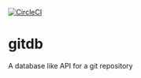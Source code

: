 [![CircleCI](https://circleci.com/gh/cresta/gitdb.svg?style=svg&circle-token=18dbc10cc482be5838abf64d260ecfa405062a36)](https://app.circleci.com/pipelines/github/cresta/gitdb?branch=master)

# gitdb
A database like API for a git repository
